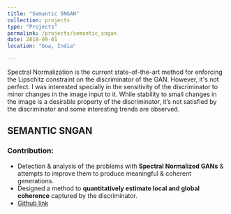 ```yaml
---
title: "Semantic SNGAN"
collection: projects
type: "Projects"
permalink: /projects/semantic_sngan
date: 2018-09-01
location: "Goa, India"

---
```

Spectral Normalization is the current state-of-the-art method for enforcing the Lipschitz constraint on the discriminator of the GAN. However, it's not perfect. I was interested specially in the sensitivity of the discriminator to minor changes in the image input to it. While stability to small changes in the image is a desirable property of the discriminator, it’s not satisfied by the discriminator and some interesting trends are observed.

## SEMANTIC SNGAN

### Contribution:

* Detection & analysis of the problems with **Spectral Normalized GANs** & attempts to improve them to produce meaningful & coherent generations.
* Designed a method to **quantitatively estimate local and global coherence** captured by the discriminator.
* <a href="https://github.com/sudeepkatakol/SemanticSNGAN"> Github link </a>
